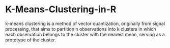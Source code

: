 # K-Means-Clustering-in-R
k-means clustering is a method of vector quantization, originally from signal processing, that aims to partition n observations into k clusters in which each observation belongs to the cluster with the nearest mean, serving as a prototype of the cluster.
